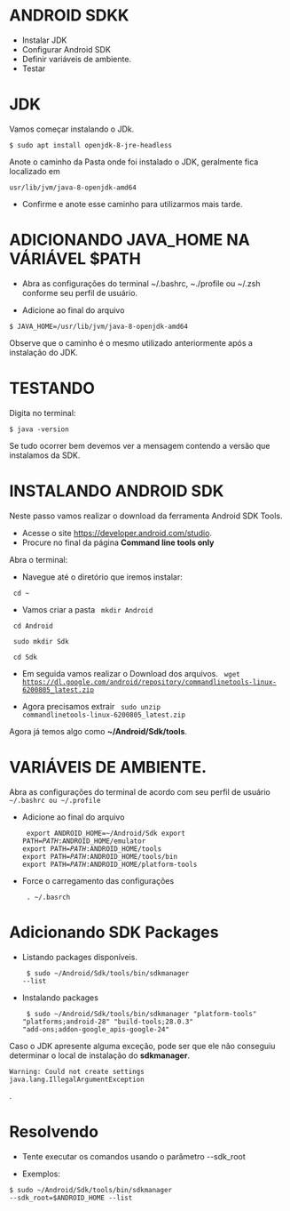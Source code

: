 # ANDROID SDKK
- Instalar JDK
- Configurar Android SDK
- Definir variáveis de ambiente.
- Testar


# JDK

Vamos começar instalando o JDk.

<code>$ sudo apt install openjdk-8-jre-headless</code>

Anote o caminho da Pasta onde foi instalado o JDK, geralmente fica localizado em 

<code>usr/lib/jvm/java-8-openjdk-amd64</code>
 - Confirme e anote esse caminho para utilizarmos mais tarde.

# ADICIONANDO JAVA_HOME NA VÁRIÁVEL $PATH

- Abra as configurações do terminal ~/.bashrc, ~./profile ou ~/.zsh conforme seu perfil de usuário.

- Adicione ao final do arquivo

<code>$ JAVA_HOME=/usr/lib/jvm/java-8-openjdk-amd64</code>

Observe que o caminho é o mesmo utilizado anteriormente após a instalação do JDK.

# TESTANDO

Digita no terminal:

<code>$ java -version</code>

Se tudo ocorrer bem devemos ver a mensagem contendo a versão que instalamos da SDK.


# INSTALANDO ANDROID SDK
Neste passo vamos realizar o download da ferramenta Android SDK Tools.

- Acesse o site https://developer.android.com/studio.
- Procure no final da página <b>Command line tools only</b>

Abra o terminal:

- Navegue até o diretório que iremos instalar:

<code> cd ~ </code>

- Vamos criar a pasta
<code> mkdir Android </code>

<code> cd Android </code>

<code> sudo mkdir Sdk </code>

<code> cd Sdk </code>

- Em seguida vamos realizar o Download dos arquivos.
<code> wget https://dl.google.com/android/repository/commandlinetools-linux-6200805_latest.zip </code>

- Agora precisamos extrair
<code> sudo unzip commandlinetools-linux-6200805_latest.zip</code>

Agora já temos algo como  <b>~/Android/Sdk/tools</b>.

# VARIÁVEIS DE AMBIENTE.

Abra as configurações do terminal de acordo com seu perfil de usuário 
    <code> ~/.bashrc ou ~/.profile </code>
- Adicione ao final do arquivo

    <code> export ANDROID_HOME=~/Android/Sdk
    export PATH=$PATH:$ANDROID_HOME/emulator 
    export PATH=$PATH:$ANDROID_HOME/tools 
    export PATH=$PATH:$ANDROID_HOME/tools/bin 
    export PATH=$PATH:$ANDROID_HOME/platform-tools
    </code>

- Force o carregamento das configurações

    <code> . ~/.basrch</code>


# Adicionando SDK Packages

- Listando packages disponíveis.

    <code> $ sudo ~/Android/Sdk/tools/bin/sdkmanager --list</code>

- Instalando packages

    <code> $ sudo ~/Android/Sdk/tools/bin/sdkmanager "platform-tools" "platforms;android-28" "build-tools;28.0.3" "add-ons;addon-google_apis-google-24"</code>


Caso o JDK apresente alguma exceção, pode ser que ele não conseguiu determinar o local de instalação do <b>sdkmanager</b>.

<code>Warning: Could not create settings
java.lang.IllegalArgumentException</code>

.
# Resolvendo
- Tente executar os comandos usando o parâmetro --sdk_root

- Exemplos:

 <code>$ sudo ~/Android/Sdk/tools/bin/sdkmanager --sdk_root=$ANDROID_HOME --list
 </code>



